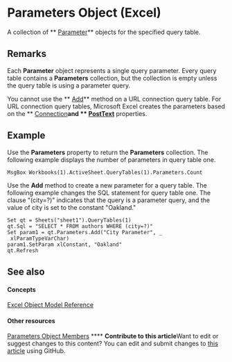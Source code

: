 
# Parameters Object (Excel)

A collection of  ** [Parameter](2a30f4ef-2cae-c96d-4480-3ba55fa871e8.md)** objects for the specified query table.


## Remarks

 Each **Parameter** object represents a single query parameter. Every query table contains a **Parameters** collection, but the collection is empty unless the query table is using a parameter query.

You cannot use the  ** [Add](043276ed-4af7-3b7a-dbfb-549489d3a127.md)** method on a URL connection query table. For URL connection query tables, Microsoft Excel creates the parameters based on the ** [Connection](a576c5d2-113c-cbd0-1ad2-aa46591944de.md)**and  ** [PostText](f89c21bb-2b51-49b2-b986-8c3aca2038c1.md)** properties.


## Example

Use the  **Parameters** property to return the **Parameters** collection. The following example displays the number of parameters in query table one.


```
MsgBox Workbooks(1).ActiveSheet.QueryTables(1).Parameters.Count
```

Use the  **Add** method to create a new parameter for a query table. The following example changes the SQL statement for query table one. The clause "(city=?)" indicates that the query is a parameter query, and the value of city is set to the constant "Oakland."




```
Set qt = Sheets("sheet1").QueryTables(1) 
qt.Sql = "SELECT * FROM authors WHERE (city=?)" 
Set param1 = qt.Parameters.Add("City Parameter", _ 
 xlParamTypeVarChar) 
param1.SetParam xlConstant, "Oakland" 
qt.Refresh
```


## See also


#### Concepts


 [Excel Object Model Reference](11ea8598-8a20-92d5-f98b-0da04263bf2c.md)
#### Other resources


 [Parameters Object Members](30ddf56e-ec82-b61c-2c17-adcf4507070a.md)
****   **Contribute to this article**Want to edit or suggest changes to this content? You can edit and submit changes to  [this article](https://github.com/jhershey00/VBA_Excel_Test/OpenXMLCon/articles/d67147f1-d587-a9e4-ed8e-8a1140e8a868.md) using GitHub.

